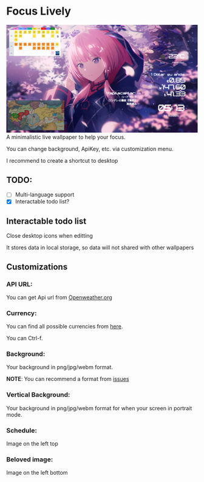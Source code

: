 # Focus Lively

![Preview thumbnail](thumbnail.png)
A minimalistic live wallpaper to help your focus.

You can change background, ApiKey, etc. via customization menu.

I recommend to create a shortcut to desktop

## TODO:

- [ ] Multi-language support
- [x] Interactable todo list?

## Interactable todo list

Close desktop icons when editting

It stores data in local storage, so data will not shared with other wallpapers



## Customizations

### API URL:

You can get Api url from [Openweather.org](https://openweathermap.org/)

### Currency:

You can find all possible currencies from [here](https://cdn.jsdelivr.net/npm/@fawazahmed0/currency-api@latest/v1/currencies.json).

You can Ctrl-f.

### Background:

Your background in png/jpg/webm format.

**NOTE**: You can recommend a format from [issues](https://github.com/Tarik366/focus-lively/issues)

### Vertical Background:

Your background in png/jpg/webm format for when your screen in portrait mode.

### Schedule:

Image on the left top

### Beloved image:

Image on the left bottom
